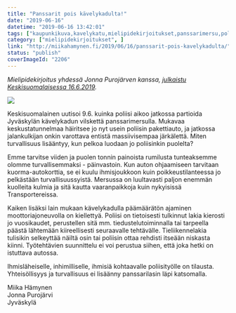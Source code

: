 ```yaml
---
title: "Panssarit pois kävelykadulta!"
date: "2019-06-16"
datetime: "2019-06-16 13:42:01"
tags: ["kaupunkikuva,kavelykatu,mielipidekirjoitukset,panssarimersu,poliisi", ]
category: ["mielipidekirjoitukset", ]
link: "http://miikahamynen.fi/2019/06/16/panssarit-pois-kavelykadulta/"
status: "publish"
coverImageId: "2206"
---
```


_Mielipidekirjoitus yhdessä Jonna Purojärven kanssa,_ [_julkaistu Keskisuomalaisessa 16.6.2019_](https://www.ksml.fi/mielipide/mielipidekirjoitus/Panssarit-pois-k%C3%A4velykadulta/1391590)_._

[![](https://miikahamynen.fi/wp-content/uploads/2019/06/2019-06-16_ksml.jpg)](https://miikahamynen.fi/wp-content/uploads/2019/06/2019-06-16_ksml.jpg)

Keskisuomalainen uutisoi 9.6. kuinka poliisi aikoo jatkossa partioida Jyväskylän kävelykadun vilskettä panssarimersulla. Mukavaa keskustatunnelmaa häiritsee jo nyt usein poliisin pakettiauto, ja jatkossa jalankulkijan onkin varottava entistä massiivisempaa järkälettä. Miten turvallisuus lisääntyy, kun pelkoa luodaan jo poliisinkin puolelta?

Emme tarvitse viiden ja puolen tonnin painoista rumilusta tunteaksemme olomme turvallisemmaksi - päinvastoin. Kun auton ohjaamiseen tarvitaan kuorma-autokorttia, se ei kuulu ihmisjoukkoon kuin poikkeustilanteessa jo pelkästään turvallisuussyistä. Mersussa on luultavasti paljon enemmän kuolleita kulmia ja sitä kautta vaaranpaikkoja kuin nykyisissä Transportereissa.

Kaiken lisäksi lain mukaan kävelykadulla päämäärätön ajaminen moottoriajoneuvolla on kiellettyä. Poliisi on tietoisesti tulkinnut lakia kierosti jo vuosikaudet, perustellen sitä mm. tiedustelutoiminnalla tai tarpeella päästä lähtemään kiireellisesti seuraavalle tehtävälle. Tieliikennelakia tulisikin selkeyttää näiltä osin tai poliisin ottaa rehdisti itseään niskasta kiinni. Työtehtävien suunnittelu ei voi perustua siihen, että joka hetki on istuttava autossa.

Ihmisläheiselle, inhimilliselle, ihmisiä kohtaavalle poliisityölle on tilausta. Yhteisöllisyys ja turvallisuus ei lisäänny panssarilasin läpi katsomalla.

Miika Hämynen  
Jonna Purojärvi  
Jyväskylä

